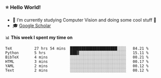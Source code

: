 ### ⭐️ Hello World!

<!--
**hologerry/hologerry** is a ✨ _special_ ✨ repository because its `README.md` (this file) appears on your GitHub profile.

Here are some ideas to get you started:

- 🔭 I’m currently working and studying on Computer Vision
- 🌱 I’m currently learning at Peking University
- 💬 Ask me about 
- 📫 How to reach me: E-mail
- 😄 Pronouns: he/his
- ⚡ Fun fact: Music is the Power
-->


- 🔭 I’m currently studying Computer Vision and doing some cool stuff 🤖
- 🎓 [Google Scholar](https://scholar.google.com/citations?user=3ykqW9wAAAAJ&hl=en)


📊 **This week I spent my time on**

<!--START_SECTION:waka-->

```text
TeX          27 hrs 54 mins  █████████████████████░░░░   84.21 %
Python       5 hrs           ███▓░░░░░░░░░░░░░░░░░░░░░   15.11 %
BibTeX       4 mins          ░░░░░░░░░░░░░░░░░░░░░░░░░   00.21 %
HTML         3 mins          ░░░░░░░░░░░░░░░░░░░░░░░░░   00.17 %
YAML         2 mins          ░░░░░░░░░░░░░░░░░░░░░░░░░   00.12 %
Text         2 mins          ░░░░░░░░░░░░░░░░░░░░░░░░░   00.12 %
```

<!--END_SECTION:waka-->
